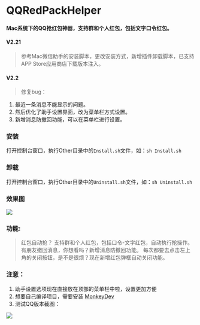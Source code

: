 # QQRedPackHelper

#### Mac系统下的QQ抢红包神器，支持群和个人红包，包括文字口令红包。

#### V2.21
> 参考Mac微信助手的安装脚本，更改安装方式，新增插件卸载脚本，已支持APP Store应用商店下载版本注入。

#### V2.2
> 修复bug：
1. 最近一条消息不能显示的问题。
2. 然后优化了助手设置界面，改为菜单栏方式设置。
3. 新增消息防撤回功能，可以在菜单栏进行设置。

### 安装
打开控制台窗口，执行Other目录中的`Install.sh`文件，如：`sh Install.sh`

### 卸载
打开控制台窗口，执行Other目录中的`Uninstall.sh`文件，如：`sh Uninstall.sh`

### 效果图
![](https://ws2.sinaimg.cn/large/006tNc79ly1fozons6ttzj30o30iagmu.jpg)
 
### 功能:
> 红包自动抢？ 支持群和个人红包，包括口令-文字红包，自动执行抢操作。
> 有朋友撤回消息，你想看吗？新增消息防撤回功能。
> 每次都要去点击左上角的关闭按钮，是不是很烦？现在新增红包弹框自动关闭功能。

### 注意：
1. 助手设置选项现在直接放在顶部的菜单栏中啦，设置更加方便  
2. 想要自己编译项目，需要安装 [MonkeyDev](https://github.com/AloneMonkey/MonkeyDev)
3. 测试QQ版本截图：

![](https://ws1.sinaimg.cn/large/006tNc79gy1fozoyuhihej30dw09bgly.jpg)  
